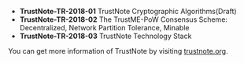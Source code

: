 - **TrustNote-TR-2018-01** TrustNote Cryptographic Algorithms(Draft)
- **TrustNote-TR-2018-02** The TrustME-PoW Consensus Scheme: Decentralized, Network Partition Tolerance, Minable
- **TrustNote-TR-2018-03** TrustNote Technology Stack

You can get more information of TrustNote by visiting [trustnote.org](https://www.trustnote.org).
